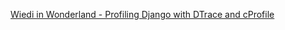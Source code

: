 
[Wiedi in Wonderland - Profiling Django with DTrace and cProfile](https://wiedi.frubar.net/blog/2019/11/18/django-performance/)
